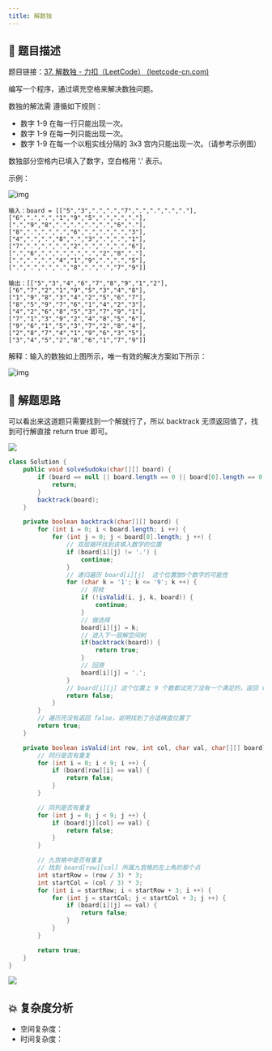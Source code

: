 ```yaml
---
title: 解数独
---
```


## 📃 题目描述

题目链接：[37. 解数独 - 力扣（LeetCode） (leetcode-cn.com)](https://leetcode-cn.com/problems/sudoku-solver/)

编写一个程序，通过填充空格来解决数独问题。

数独的解法需 遵循如下规则：

- 数字 1-9 在每一行只能出现一次。
- 数字 1-9 在每一列只能出现一次。
- 数字 1-9 在每一个以粗实线分隔的 3x3 宫内只能出现一次。（请参考示例图）

数独部分空格内已填入了数字，空白格用 '.' 表示。

示例：

![img](https://assets.leetcode-cn.com/aliyun-lc-upload/uploads/2021/04/12/250px-sudoku-by-l2g-20050714svg.png)

```
输入：board = [["5","3",".",".","7",".",".",".","."],["6",".",".","1","9","5",".",".","."],[".","9","8",".",".",".",".","6","."],["8",".",".",".","6",".",".",".","3"],["4",".",".","8",".","3",".",".","1"],["7",".",".",".","2",".",".",".","6"],[".","6",".",".",".",".","2","8","."],[".",".",".","4","1","9",".",".","5"],[".",".",".",".","8",".",".","7","9"]]
```

```
输出：[["5","3","4","6","7","8","9","1","2"],["6","7","2","1","9","5","3","4","8"],["1","9","8","3","4","2","5","6","7"],["8","5","9","7","6","1","4","2","3"],["4","2","6","8","5","3","7","9","1"],["7","1","3","9","2","4","8","5","6"],["9","6","1","5","3","7","2","8","4"],["2","8","7","4","1","9","6","3","5"],["3","4","5","2","8","6","1","7","9"]]
```


解释：输入的数独如上图所示，唯一有效的解决方案如下所示：

![img](https://assets.leetcode-cn.com/aliyun-lc-upload/uploads/2021/04/12/250px-sudoku-by-l2g-20050714_solutionsvg.png)

## 🔔 解题思路

可以看出来这道题只需要找到一个解就行了，所以 backtrack 无须返回值了，找到可行解直接 return true 即可。

![](https://gitee.com/veal98/images/raw/master/img/20220317151504.png)


```java
class Solution {
    public void solveSudoku(char[][] board) {
        if (board == null || board.length == 0 || board[0].length == 0) {
            return;
        }
        backtrack(board);
    }

    private boolean backtrack(char[][] board) {
        for (int i = 0; i < board.length; i ++) {
            for (int j = 0; j < board[0].length; j ++) {
                // 双层循环找到该填入数字的位置
                if (board[i][j] != '.') {
                    continue;
                }
                // 递归遍历 board[i][j]  这个位置放9个数字的可能性
                for (char k = '1'; k <= '9'; k ++) {
                    // 剪枝
                    if (!isValid(i, j, k, board)) {
                        continue;
                    }
                    // 做选择
                    board[i][j] = k;
                    // 进入下一层解空间树
                    if(backtrack(board)) {
                        return true;
                    }
                    // 回溯
                    board[i][j] = '.';
                }
                // board[i][j] 这个位置上 9 个数都试完了没有一个满足的，返回 false
                return false;
            }
        }
        // 遍历完没有返回 false，说明找到了合适棋盘位置了
        return true;
    }

    private boolean isValid(int row, int col, char val, char[][] board) {
        // 同行是否有重复
        for (int i = 0; i < 9; i ++) {
            if (board[row][i] == val) {
                return false;
            }
        }

        // 同列是否有重复
        for (int j = 0; j < 9; j ++) {
            if (board[j][col] == val) {
                return false;
            }
        }

        // 九宫格中是否有重复
        // 找到 board[row][col] 所属九宫格的左上角的那个点
        int startRow = (row / 3) * 3; 
        int startCol = (col / 3) * 3;
        for (int i = startRow; i < startRow + 3; i ++) {
            for (int j = startCol; j < startCol + 3; j ++) {
                if (board[i][j] == val) {
                    return false;
                }
            }
        }

        return true;
    }
}
```

![](https://gitee.com/veal98/images/raw/master/img/20211227223708.png)

## 💥 复杂度分析

- 空间复杂度：
- 时间复杂度：

